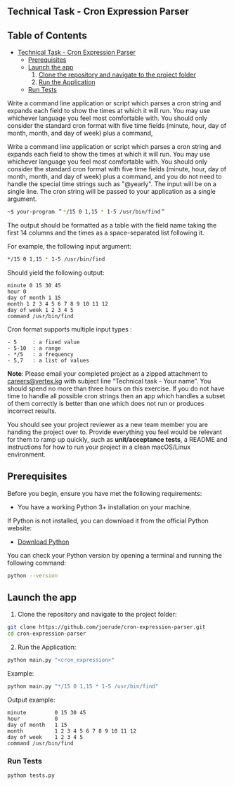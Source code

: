 ## Technical Task - Cron Expression Parser

## Table of Contents

- [Technical Task - Cron Expression Parser](#technical-task---cron-expression-parser)
    - [Prerequisites](#prerequisites)
    - [Launch the app](#launch-the-app)
        1. [Clone the repository and navigate to the project folder](#1-clone-the-repository-and-navigate-to-the-project-folder)
        2. [Run the Application](#2-run-the-application)
    - [Run Tests](#run-tests)

Write a command line application or script which parses a cron string and expands each field to show the times at which
it will run. You may use whichever language you feel most comfortable with.
You should only consider the standard cron format with five time fields (minute, hour, day of month, month, and day of
week) plus a command,

Write a command line application or script which parses a cron string and expands each field to show the times at which
it will run. You may use whichever language you feel most comfortable with.
You should only consider the standard cron format with five time fields (minute, hour, day of month, month, and day of
week) plus a command, and you do not need to handle the special time strings such as "@yearly". The input will be on a
single line.
The cron string will be passed to your application as a single argument.

```bash
~$ your-program ＂*/15 0 1,15 * 1-5 /usr/bin/find＂
```

The output should be formatted as a table with the field name taking the first 14 columns and the times as a
space-separated list following it.

For example, the following input argument:

```bash
*/15 0 1,15 * 1-5 /usr/bin/find
```

Should yield the following output:

```
minute 0 15 30 45 
hour 0 
day of month 1 15 
month 1 2 3 4 5 6 7 8 9 10 11 12 
day of week 1 2 3 4 5 
command /usr/bin/find
```

Cron format supports multiple input types :

```
- 5     : a fixed value
- 5-10  : a range
- */5   : a frequency
- 5,7   : a list of values 
```

**Note**: Please email your completed project as a zipped attachment to careers@vertex.kg with subject line “Technical
task - Your name”. You should spend no more than three hours on this exercise. If you do not have time to handle all
possible cron strings then an app which handles a subset of them correctly is better than one which does not run or
produces incorrect results.

You should see your project reviewer as a new team member you are handing the project over to. Provide everything you
feel would be relevant for them to ramp up quickly, such as **unit/acceptance tests**, a README and instructions for how
to
run your project in a clean macOS/Linux environment.

## Prerequisites

Before you begin, ensure you have met the following requirements:

- You have a working Python 3+ installation on your machine.

If Python is not installed, you can download it from the official Python website:

- [Download Python](https://www.python.org/downloads/)

You can check your Python version by opening a terminal and running the following command:

```bash
python --version
```

## Launch the app

1. Clone the repository and navigate to the project folder:

```bash
git clone https://github.com/joerude/cron-expression-parser.git
cd cron-expression-parser
```

2. Run the Application:

```bash
python main.py "<cron_expression>"
```

Example:

```bash
python main.py "*/15 0 1,15 * 1-5 /usr/bin/find"
```

Output example:

```
minute         0 15 30 45
hour           0
day of month   1 15
month          1 2 3 4 5 6 7 8 9 10 11 12
day of week    1 2 3 4 5
command /usr/bin/find
```

### Run Tests

```bash
python tests.py
```